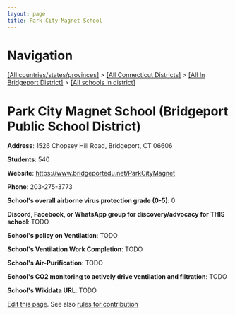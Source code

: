 ```yaml
---
layout: page
title: Park City Magnet School
---
```

# Navigation

[[All countries/states/provinces]](../../../..) > [[All Connecticut Districts]](../../..) > [[All In Bridgeport District]](../..) > [[All schools in district]](..)

# Park City Magnet School (Bridgeport Public School District)

**Address**: 1526 Chopsey Hill Road, Bridgeport, CT 06606

**Students**: 540

**Website**: <https://www.bridgeportedu.net/ParkCityMagnet>

**Phone**: 203-275-3773

**School's overall airborne virus protection grade (0-5)**: 0

**Discord, Facebook, or WhatsApp group for discovery/advocacy for THIS school**: TODO

**School's policy on Ventilation**: TODO

**School's Ventilation Work Completion**: TODO

**School's Air-Purification**: TODO

**School's CO2 monitoring to actively drive ventilation and filtration**: TODO

**School's Wikidata URL**: TODO


[Edit this page](https://github.com/ventilate-schools/CT/edit/main/./Bridgeport/Bridgeport_Public_School_District/Park_City_Magnet_School.md). See also [rules for contribution](../../../contribution-rules/)